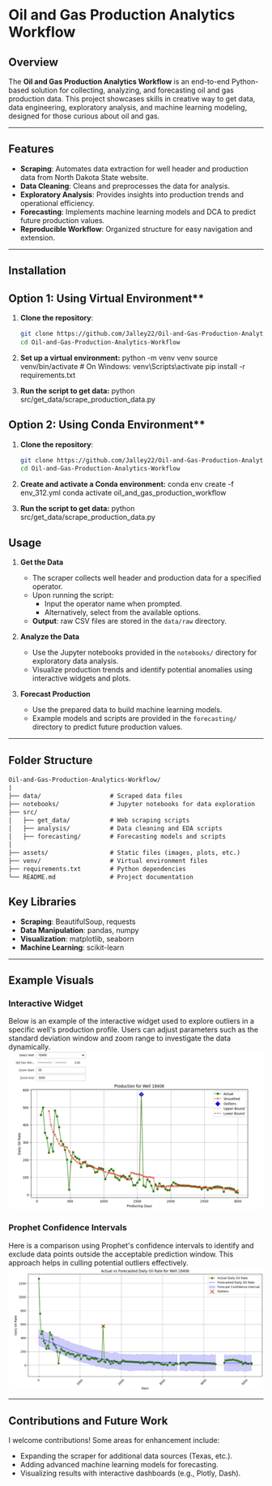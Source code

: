 # Oil and Gas Production Analytics Workflow

## Overview
The **Oil and Gas Production Analytics Workflow** is an end-to-end Python-based solution for collecting, analyzing, and forecasting oil and gas production data. This project showcases skills in creative way to get data, data engineering, exploratory analysis, and machine learning modeling, designed for those curious about oil and gas.

---

## Features
- **Scraping**: Automates data extraction for well header and production data from North Dakota State website.
- **Data Cleaning**: Cleans and preprocesses the data for analysis.
- **Exploratory Analysis**: Provides insights into production trends and operational efficiency.
- **Forecasting**: Implements machine learning models and DCA to predict future production values.
- **Reproducible Workflow**: Organized structure for easy navigation and extension.

---

## Installation

## Option 1: Using Virtual Environment**
1. **Clone the repository**:
   ```bash
   git clone https://github.com/Jalley22/Oil-and-Gas-Production-Analytics-Workflow.git
   cd Oil-and-Gas-Production-Analytics-Workflow
   
2. **Set up a virtual environment:**
   python -m venv venv
   source venv/bin/activate  # On Windows: venv\Scripts\activate
   pip install -r requirements.txt

3. **Run the script to get data:**
   python src/get_data/scrape_production_data.py

## Option 2: Using Conda Environment**
1. **Clone the repository**:
   ```bash
   git clone https://github.com/Jalley22/Oil-and-Gas-Production-Analytics-Workflow.git
   cd Oil-and-Gas-Production-Analytics-Workflow
   
2. **Create and activate a Conda environment:**
   conda env create -f env_312.yml
   conda activate oil_and_gas_production_workflow

3. **Run the script to get data:**
   python src/get_data/scrape_production_data.py

## Usage

1. **Get the Data**
   - The scraper collects well header and production data for a specified operator.
   - Upon running the script:
     - Input the operator name when prompted.
     - Alternatively, select from the available options.
   - **Output**: raw CSV files are stored in the `data/raw` directory.

2. **Analyze the Data**
   - Use the Jupyter notebooks provided in the `notebooks/` directory for exploratory data analysis.
   - Visualize production trends and identify potential anomalies using interactive widgets and plots.

3. **Forecast Production**
   - Use the prepared data to build machine learning models.
   - Example models and scripts are provided in the `forecasting/` directory to predict future production values.
  
  ---

  ## Folder Structure
  ```plaintext
  Oil-and-Gas-Production-Analytics-Workflow/
|
├── data/                   # Scraped data files
├── notebooks/              # Jupyter notebooks for data exploration
├── src/
│   ├── get_data/           # Web scraping scripts
│   ├── analysis/           # Data cleaning and EDA scripts
│   ├── forecasting/        # Forecasting models and scripts
│
├── assets/                 # Static files (images, plots, etc.)
├── venv/                   # Virtual environment files
├── requirements.txt        # Python dependencies
└── README.md               # Project documentation
```


## Key Libraries
- **Scraping**: BeautifulSoup, requests
- **Data Manipulation**: pandas, numpy
- **Visualization**: matplotlib, seaborn
- **Machine Learning**: scikit-learn

---
## Example Visuals
### Interactive Widget
Below is an example of the interactive widget used to explore outliers in a specific well's production profile. Users can adjust parameters such as the standard deviation window and zoom range to investigate the data dynamically.
![Example Plot](assets/widget_example.png)
### Prophet Confidence Intervals
Here is a comparison using Prophet's confidence intervals to identify and exclude data points outside the acceptable prediction window. This approach helps in culling potential outliers effectively.
![Example Plot](assets/confidence_int_example.png)

---

## Contributions and Future Work
I welcome contributions! Some areas for enhancement include:
- Expanding the scraper for additional data sources (Texas, etc.).
- Adding advanced machine learning models for forecasting.
- Visualizing results with interactive dashboards (e.g., Plotly, Dash).
